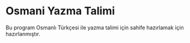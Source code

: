 # Osmani Yazma Talimi

Bu program Osmanlı Türkçesi ile yazma talimi için sahife hazırlamak için hazırlanmıştır.

